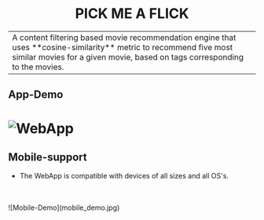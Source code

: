 <h1 align="center">PICK ME A FLICK</h1>


<table>
<tr>
<td>
  A content filtering based movie recommendation engine that uses **cosine-similarity** metric to recommend five most similar movies for a given movie, based on tags corresponding to the movies.
</td>
</tr>
</table>


## App-Demo

# ![WebApp](https://iharsh234.github.io/WebApp/images/demo/demo_landing.JPG)





## Mobile-support

* The WebApp is compatible with devices of all sizes and all OS's.
</br>
</br>
![Mobile-Demo](mobile_demo.jpg)



